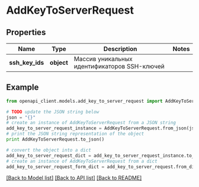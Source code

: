 # AddKeyToServerRequest


## Properties
Name | Type | Description | Notes
------------ | ------------- | ------------- | -------------
**ssh_key_ids** | **object** | Массив уникальных идентификаторов SSH-ключей | 

## Example

```python
from openapi_client.models.add_key_to_server_request import AddKeyToServerRequest

# TODO update the JSON string below
json = "{}"
# create an instance of AddKeyToServerRequest from a JSON string
add_key_to_server_request_instance = AddKeyToServerRequest.from_json(json)
# print the JSON string representation of the object
print AddKeyToServerRequest.to_json()

# convert the object into a dict
add_key_to_server_request_dict = add_key_to_server_request_instance.to_dict()
# create an instance of AddKeyToServerRequest from a dict
add_key_to_server_request_form_dict = add_key_to_server_request.from_dict(add_key_to_server_request_dict)
```
[[Back to Model list]](../README.md#documentation-for-models) [[Back to API list]](../README.md#documentation-for-api-endpoints) [[Back to README]](../README.md)


